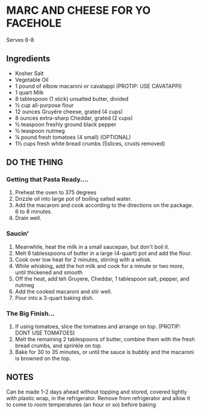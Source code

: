 # MARC AND CHEESE FOR YO FACEHOLE 
Serves 6-8

## Ingredients

* Kosher Salt
* Vegetable Oil
* 1 pound of elbow macaroni or cavatappi (PROTIP: USE CAVATAPPI)
* 1 quart Milk
* 8 tablespoon (1 stick) unsalted butter, divided
* ½ cup all-purpose flour
* 12 ounces Gruyére cheese, grated (4 cups)
* 8 ounces extra-sharp Cheddar, grated (2 cups)
* ½ teaspoon freshly ground black pepper
* ½ teaspoon nutmeg
* ¼ pound fresh tomatoes (4 small) (OPTIONAL)
* 1½ cups fresh white bread crumbs (5slices, crusts removed)

## DO THE THING

### Getting that Pasta Ready....
1. Preheat the oven to 375 degrees
1. Drizzle oil into large pot of boiling salted water.  
1. Add the macaroni and cook according to the directions on the package. 6 to 8 minutes. 
1. Drain well.

### Saucin'
1. Meanwhile, heat the milk in a small saucepan, but don't boil it.
1. Melt 6 tablesspoons of butter in a large (4-quart) pot and add the flour.
1. Cook over low heat for 2 minutes, stirring with a whisk.
1. While whisking, add the hot milk and cook for a minute or two more, until thickened and smooth
1. Off the heat, add teh Gruyere, Cheddar, 1 tablespoon salt, pepper, and nutmeg
1. Add the cooked macaroni and stir well.
1. Pour into a 3-quart baking dish.

### The Big Finish...
1. If using tomatoes, slice the tomatoes and arrange on top. (PROTIP: DONT USE TOMATOES)
1. Melt the remaining 2 tablespoons of butter, combine them with the fresh bread crumbs, and sprinkle on top.
1. Bake for 30 to 35 minutes, or until the sauce is bubbly and the macaroni is browned on the top.

## NOTES

Can be made 1-2 days ahead without topping and stored, covered tightly with plastic wrap, in the refrigerator.
Remove from refrigerator and allow it to come to room temperatures (an hour or so) before baking
